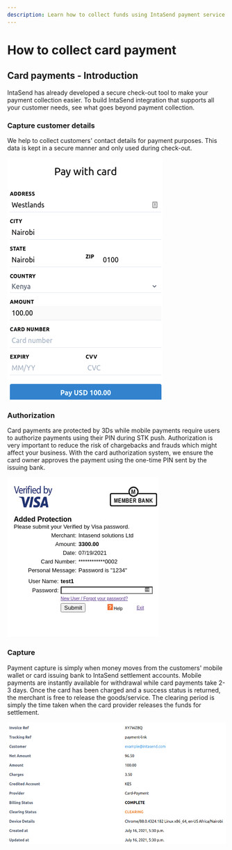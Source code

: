 ```yaml
---
description: Learn how to collect funds using IntaSend payment service.
---
```


# How to collect card payment

## Card payments - Introduction

IntaSend has already developed a secure check-out tool to make your payment collection easier. To build IntaSend integration that supports all your customer needs, see what goes beyond payment collection.

### Capture customer details

We help to collect customers' contact details for payment purposes. This data is kept in a secure manner and only used during check-out.

![Basic customer details needed to initiate authorization](<../.gitbook/assets/image (13).png>)

### Authorization

Card payments are protected by 3Ds while mobile payments require users to authorize payments using their PIN during STK push. Authorization is very important to reduce the risk of chargebacks and frauds which might affect your business. With the card authorization system, we ensure the card owner approves the payment using the one-time PIN sent by the issuing bank.

![3DS One-Time PIN sample form from issuing bank](<../.gitbook/assets/image (14).png>)

### Capture

Payment capture is simply when money moves from the customers' mobile wallet or card issuing bank to IntaSend settlement accounts. Mobile payments are instantly available for withdrawal while card payments take 2-3 days. Once the card has been charged and a success status is returned, the merchant is free to release the goods/service. The clearing period is simply the time taken when the card provider releases the funds for settlement.

![Payment is captured, status shown on the dashboard](<../.gitbook/assets/image (15).png>)

